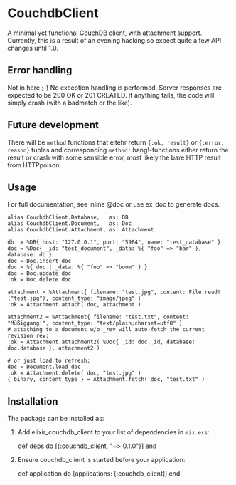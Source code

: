 # CouchdbClient

A minimal yet functional CouchDB client, with attachment support. Currently, this is a result of an evening hacking so expect quite a few API changes until 1.0.

## Error handling

Not in here ;-) No exception handling is performed. Server responses are expected to be 200 OK or 201 CREATED. If anything fails, the code will simply crash (with a badmatch or the like). 

## Future development

There will be `method` functions that eitehr return `{:ok, result}` or `{:error, reason}` tuples and corresponding `method!` bang!-functions either return the result or crash with some sensible error, most likely the bare HTTP result from HTTPpoison.

## Usage

For full documentation, see inline @doc or use ex_doc to generate docs.

```
alias CouchdbClient.Database,   as: DB
alias CouchdbClient.Document,   as: Doc
alias CouchdbClient.Attachment, as: Attachment

db  = %DB{ host: "127.0.0.1", port: "5984", name: "test_database" }
doc = %Doc{ _id: "test_document", _data: %{ "foo" => "bar" }, database: db }
doc = Doc.insert doc
doc = %{ doc | _data: %{ "foo" => "boom" } }
doc = Doc.update doc
:ok = Doc.delete doc

attachment = %Attachment{ filename: "test.jpg", content: File.read!("test.jpg"), content_type: "image/jpeg" }
:ok = Attachment.attach( doc, attachment )

attachment2 = %Attachment{ filename: "test.txt", content: "Müßiggang!", content_type: "text/plain;charset=utf8" }
# attaching to a document w/o _rev will auto-fetch the current revision rev:
:ok = Attachment.attachment2( %Doc{ _id: doc._id, database: doc.database }, attachment2 )

# or just load to refresh:
doc = Document.load doc
:ok = Attachment.delete( doc, "test.jpg" )
{ binary, content_type } = Attachment.fetch( doc, "test.txt" )
```

## Installation

The package can be installed as:

  1. Add elixir_couchdb_client to your list of dependencies in `mix.exs`:

        def deps do
          [{:couchdb_client, "~> 0.1.0"}]
        end

  2. Ensure couchdb_client is started before your application:

        def application do
          [applications: [:couchdb_client]]
        end
